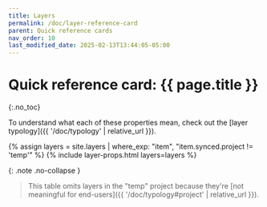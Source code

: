 ```yaml
---
title: Layers
permalink: /doc/layer-reference-card
parent: Quick reference cards
nav_order: 10
last_modified_date: 2025-02-13T13:44:05-05:00
---
```


# Quick reference card: {{ page.title }}
{:.no_toc}

To understand what each of these properties mean, check out the [layer typology]({{ '/doc/typology' | relative_url }}).

{% assign layers = site.layers | where_exp: "item", "item.synced.project != 'temp'" %}
{% include layer-props.html layers=layers %}

{: .note .no-collapse }
> This table omits layers in the "temp" project because they're [not meaningful for end-users]({{ '/doc/typology#project' | relative_url }}).
